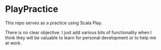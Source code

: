 # PlayPractice

This repo serves as a practice using Scala Play. 

There is no clear objective. I just add various bits of functionality when I think they will be valuable to learn for personal development or to help me at work.
